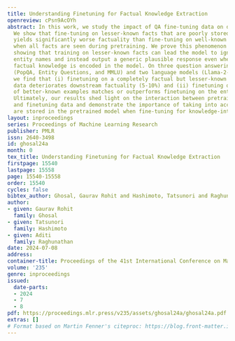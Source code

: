 ```yaml
---
title: Understanding Finetuning for Factual Knowledge Extraction
openreview: cPsn9AcOYh
abstract: In this work, we study the impact of QA fine-tuning data on downstream factuality.
  We show that fine-tuning on lesser-known facts that are poorly stored during pretraining
  yields significantly worse factuality than fine-tuning on well-known facts, even
  when all facts are seen during pretraining. We prove this phenomenon theoretically,
  showing that training on lesser-known facts can lead the model to ignore subject
  entity names and instead output a generic plausible response even when the relevant
  factual knowledge is encoded in the model. On three question answering benchmarks
  (PopQA, Entity Questions, and MMLU) and two language models (Llama-2-7B and Mistral-7B),
  we find that (i) finetuning on a completely factual but lesser-known subset of the
  data deteriorates downstream factuality (5-10%) and (ii) finetuning on a subset
  of better-known examples matches or outperforms finetuning on the entire dataset.
  Ultimately, our results shed light on the interaction between pretrained knowledge
  and finetuning data and demonstrate the importance of taking into account how facts
  are stored in the pretrained model when fine-tuning for knowledge-intensive tasks.
layout: inproceedings
series: Proceedings of Machine Learning Research
publisher: PMLR
issn: 2640-3498
id: ghosal24a
month: 0
tex_title: Understanding Finetuning for Factual Knowledge Extraction
firstpage: 15540
lastpage: 15558
page: 15540-15558
order: 15540
cycles: false
bibtex_author: Ghosal, Gaurav Rohit and Hashimoto, Tatsunori and Raghunathan, Aditi
author:
- given: Gaurav Rohit
  family: Ghosal
- given: Tatsunori
  family: Hashimoto
- given: Aditi
  family: Raghunathan
date: 2024-07-08
address:
container-title: Proceedings of the 41st International Conference on Machine Learning
volume: '235'
genre: inproceedings
issued:
  date-parts:
  - 2024
  - 7
  - 8
pdf: https://proceedings.mlr.press/v235/assets/ghosal24a/ghosal24a.pdf
extras: []
# Format based on Martin Fenner's citeproc: https://blog.front-matter.io/posts/citeproc-yaml-for-bibliographies/
---
```

